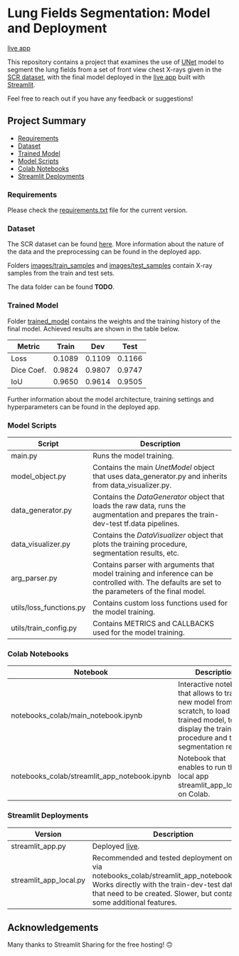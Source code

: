 # Lung Fields Segmentation: Model and Deployment
<a href="https://share.streamlit.io/murtagh97/segmentator_unet/main" target="_blank">live app</a>

This repository contains a project that examines the use of <a href="https://arxiv.org/abs/1505.04597" target="_blank">UNet</a> model to segment the lung fields from a set of front view chest X-rays given in the <a href="https://www.isi.uu.nl/Research/Databases/SCR/" target="_blank">SCR dataset</a>, with the final model deployed in the <a href="https://share.streamlit.io/murtagh97/segmentator_unet/main" target="_blank">live app</a> built with <a href="https://streamlit.io/" target="_blank">Streamlit</a>.

Feel free to reach out if you have any feedback or suggestions!

## Project Summary
* [Requirements](#requirements)
* [Dataset](#dataset)
* [Trained Model](#trained-model)
* [Model Scripts](#model-scripts)
* [Colab Notebooks](#colab-notebooks)
* [Streamlit Deployments](#streamlit-deployments)

### Requirements
Please check the <a href="https://github.com/murtagh97/segmentator_unet/blob/main/requirements.txt" target="_blank">requirements.txt</a> file for the current version.

### Dataset
The SCR dataset can be found <a href="https://www.isi.uu.nl/Research/Databases/SCR/" target="_blank">here</a>. More information about the nature of the data and the preprocessing can be found in the deployed app.

Folders <a href="https://github.com/murtagh97/segmentator_unet/tree/main/images/test_samples" target="_blank">images/train_samples</a> and <a href="https://github.com/murtagh97/segmentator_unet/tree/main/images/train_samples" target="_blank">images/test_samples</a> contain X-ray samples from the train and test sets.

The data folder can be found **TODO**.

### Trained Model
Folder <a href="https://github.com/murtagh97/segmentator_unet/tree/main/trained_model" target="_blank">trained_model</a> contains the weights and the training history of the final model.
Achieved results are shown in the table below.

| Metric | Train | Dev | Test |
| --- | --- | --- | --- |
| Loss | 0.1089 | 0.1109 | 0.1166 |
| Dice Coef. | 0.9824 | 0.9807 | 0.9747 |
| IoU | 0.9650 | 0.9614 | 0.9505 |

Further information about the model architecture, training settings and hyperparameters can be found in the deployed app.

### Model Scripts

| Script | Description |
| --- | --- |
| main.py | Runs the model training.|
| model_object.py | Contains the main *UnetModel* object that uses data_generator.py and inherits from data_visualizer.py.|
| data_generator.py | Contains the *DataGenerator* object that loads the raw data, runs the augmentation and prepares the train-dev-test tf.data pipelines. |
| data_visualizer.py | Contains the *DataVisualizer* object that plots the training procedure, segmentation results, etc.|
| arg_parser.py | Contains parser with arguments that model training and inference can be controlled with. The defaults are set to the parameters of the final model.|
| utils/loss_functions.py | Contains custom loss functions used for the model training.|
| utils/train_config.py | Contains METRICS and CALLBACKS used for the model training.|

### Colab Notebooks

| Notebook | Description |
| --- | --- |
| notebooks_colab/main_notebook.ipynb | Interactive notebook that allows to train a new model from scratch, to load the trained model, to display the training procedure and the segmentation results.|
| notebooks_colab/streamlit_app_notebook.ipynb | Notebook that enables to run the local app streamlit_app_local.py on Colab.|

### Streamlit Deployments
| Version | Description |
| --- | --- |
| streamlit_app.py | Deployed <a href="https://share.streamlit.io/murtagh97/segmentator_unet/main" target="_blank">live</a>.|
| streamlit_app_local.py | Recommended and tested deployment on Colab via notebooks_colab/streamlit_app_notebook.ipynb. Works directly with the train-dev-test datasets that need to be created. Slower, but contains some additional features.|

## Acknowledgements
Many thanks to Streamlit Sharing for the free hosting! :upside_down_face:
